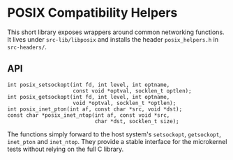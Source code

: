 # POSIX Compatibility Helpers

This short library exposes wrappers around common networking functions.
It lives under `src-lib/libposix` and installs the header
`posix_helpers.h` in `src-headers/`.

## API

```
int posix_setsockopt(int fd, int level, int optname,
                     const void *optval, socklen_t optlen);
int posix_getsockopt(int fd, int level, int optname,
                     void *optval, socklen_t *optlen);
int posix_inet_pton(int af, const char *src, void *dst);
const char *posix_inet_ntop(int af, const void *src,
                            char *dst, socklen_t size);
```

The functions simply forward to the host system's `setsockopt`,
`getsockopt`, `inet_pton` and `inet_ntop`.  They provide a stable
interface for the microkernel tests without relying on the full C
library.
